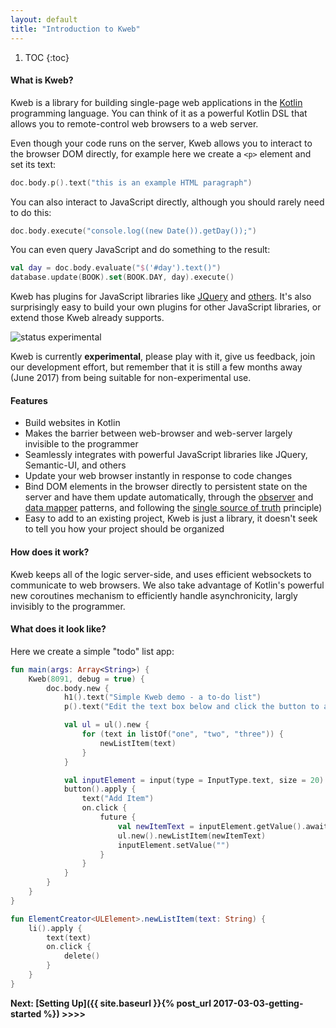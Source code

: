```yaml
---
layout: default
title: "Introduction to Kweb"
---
```


1. TOC
{:toc}

#### What is Kweb?

Kweb is a library for building single-page web applications in the [Kotlin](http://kotlinlang.org/)
programming language.  You can think of it as a powerful Kotlin DSL that allows you to remote-control
web browsers to a web server.

Even though your code runs on the server, Kweb allows you to interact to the browser DOM directly, for example here 
we create a `<p>` element and set its text:

```kotlin
doc.body.p().text("this is an example HTML paragraph")
```

You can also interact to JavaScript directly, although you should rarely need to do this:

```kotlin
doc.body.execute("console.log((new Date()).getDay());")
```

You can even query JavaScript and do something to the result:

```kotlin
val day = doc.body.evaluate("$('#day').text()")
database.update(BOOK).set(BOOK.DAY, day).execute()
```

Kweb has plugins for JavaScript libraries like [JQuery](https://jquery.com/) and 
[others](https://github.com/kwebio/core/tree/master/src/main/kotlin/io/kweb/plugins).  It's also 
surprisingly easy to build your own plugins for other JavaScript libraries, or extend those Kweb already
supports.

![status experimental](https://img.shields.io/badge/status-experimental-orange.svg) 

Kweb is currently **experimental**, please play with it, give us feedback, join our development effort, but remember that it is still a few months away (June 2017) from being suitable for non-experimental use.

#### Features
* Build websites in Kotlin
* Makes the barrier between web-browser and web-server largely invisible to the programmer
* Seamlessly integrates with powerful JavaScript libraries like JQuery, Semantic-UI, and others
* Update your web browser instantly in response to code changes
* Bind DOM elements in the browser directly to persistent state on the server and have them update automatically, through the [observer](https://en.wikipedia.org/wiki/Observer_pattern) and [data mapper](https://en.m.wikipedia.org/wiki/Data_mapper_pattern) patterns, and following the [single source of truth](https://en.wikipedia.org/wiki/Single_source_of_truth) principle)
* Easy to add to an existing project, Kweb is just a library, it doesn't seek to tell you how your project should
  be organized

#### How does it work?
Kweb keeps all of the logic server-side, and uses efficient websockets to communicate to web 
browsers. We also take advantage of Kotlin's powerful new coroutines mechanism to efficiently handle
asynchronicity, largly invisibly to the programmer.

#### What does it look like?

Here we create a simple "todo" list app:

```kotlin
fun main(args: Array<String>) {
    Kweb(8091, debug = true) {
        doc.body.new {
            h1().text("Simple Kweb demo - a to-do list")
            p().text("Edit the text box below and click the button to add the item.  Click an item to remove it.")

            val ul = ul().new {
                for (text in listOf("one", "two", "three")) {
                    newListItem(text)
                }
            }

            val inputElement = input(type = InputType.text, size = 20)
            button().apply {
                text("Add Item")
                on.click {
                    future {
                        val newItemText = inputElement.getValue().await()
                        ul.new().newListItem(newItemText)
                        inputElement.setValue("")
                    }
                }
            }
        }
    }
}

fun ElementCreator<ULElement>.newListItem(text: String) {
    li().apply {
        text(text)
        on.click {
            delete()
        }
    }
}
```
**Next: [Setting Up]({{ site.baseurl }}{% post_url 2017-03-03-getting-started %}) >>>>**
